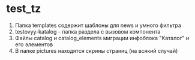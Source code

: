 # test_tz
1. Папка templates содержит шаблоны для news и умного фильтра
2. testovyy-katalog - папка раздела с вызовом компонента
3. Файлы catalog и catalog_elements миграции инфоблока "Каталог" и его элементов
4. В папке pictures находятся скрины страниц (на всякий случай)
